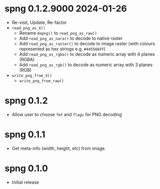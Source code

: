 
# spng 0.1.2.9000  2024-01-26

* Re-visit, Update, Re-factor
* `read_png_as_X()`
    * Rename `depng()` to `read_png_as_raw()`
    * Add `read_png_as_nara()` to decode to native raster
    * Add `read_png_as_raster()` to decode to image raster (with colours
      represented as hex strings e.g. `#445566FF`)
    * Add `read_png_as_rgba()` to decode as numeric array with 4 planes (RGBA)
    * Add `read_png_as_rgb()` to decode as numeric array with 3 planes (RGB)
* `write_png_from_X()`
    * `write_png_from_raw()`

# spng 0.1.2

* Allow user to choose `fmt` and `flags` for PNG decoding


# spng 0.1.1

* Get meta-info (width, height, etc) from image.


# spng 0.1.0

* Initial release
